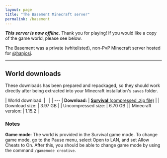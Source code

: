 ```yaml
---
layout: page
title: "The Basement Minecraft server"
permalink: /basement
---
```


***This server is now offline.*** Thank you for playing! If you would like a copy of the game world, please see below.

The Basement was a private (whitelisted), non-PvP Minecraft server hosted for [@hanjosi](https://twitter.com/hanjosi). 

-----

## World downloads

These downloads has been prepared and repackaged, so they should work directly after being extracted into your Minecraft installation's `saves` folder. 

| World download: | &nbsp; |
| ---
| **Download:**      | [**Survival** (compressed .zip file)](https://go.dangeraspect.xyz/basementmc) |
| Download size:     | 3.97 GB        |
| Uncompressed size: | 6.70 GB        |
| Minecraft version: | 1.15.2         |

### Notes

**Game mode**: The world is provided in the Survival game mode. To change game mode, go to the Pause menu, select Open to LAN, and set Allow Cheats to On. After this, you should be able to change game mode by using the command `/gamemode creative`.